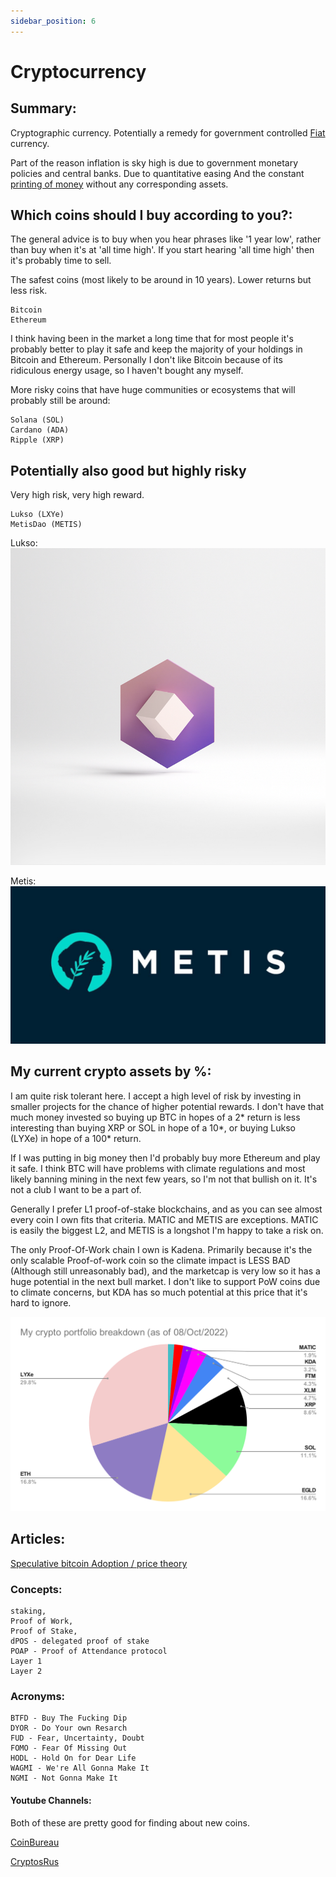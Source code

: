 ```yaml
---
sidebar_position: 6
---
```


# Cryptocurrency

## Summary:

Cryptographic currency. Potentially a remedy for government controlled [Fiat](https://www.investopedia.com/terms/f/fiatmoney.asp) currency.

Part of the reason inflation is sky high is due to government monetary policies and central banks. Due to quantitative easing 
And the constant [printing of money](https://fred.stlouisfed.org/series/M2SL) without any corresponding assets.

## Which coins should I buy according to you?:

The general advice is to buy when you hear phrases like '1 year low', rather than buy when it's at 'all time high'.
If you start hearing 'all time high' then it's probably time to sell.


The safest coins (most likely to be around in 10 years). Lower returns but less risk.
```
Bitcoin
Ethereum
```

I think having been in the market a long time that for most people it's probably better to play it safe and keep the 
majority of your holdings in Bitcoin and Ethereum. Personally I don't like Bitcoin because of its ridiculous energy usage, 
so I haven't bought any myself.

More risky coins that have huge communities or ecosystems that will probably still be around:
```
Solana (SOL)
Cardano (ADA)
Ripple (XRP)
```

## Potentially also good but highly risky 
Very high risk, very high reward.
```
Lukso (LXYe)
MetisDao (METIS)
```

Lukso:
![Lukso](../../../static/img/crypto/lukso.png)

Metis:
![Metis](../../../static/img/crypto/metis.jpeg)


## My current crypto assets by %:

I am quite risk tolerant here. I accept a high level of risk by investing in smaller projects for the chance of higher potential rewards. 
I don't have that much money invested so buying up BTC in hopes of a 2* return is less interesting than buying XRP or SOL in hope of a 10*, 
or buying Lukso (LYXe) in hope of a 100* return.

If I was putting in big money then I'd probably buy more Ethereum and play it safe. I think BTC will have problems with 
climate regulations and most likely banning mining in the next few years, so I'm not that bullish on it. It's not a club 
I want to be a part of.

Generally I prefer L1 proof-of-stake blockchains, and as you can see almost every coin I own fits that criteria. 
MATIC and METIS are exceptions. MATIC is easily the biggest L2, and METIS is a longshot I'm happy to take a risk on.

The only Proof-Of-Work chain I own is Kadena. Primarily because it's the only scalable Proof-of-work coin so the climate impact is LESS BAD 
(Although still unreasonably bad), and the marketcap is very low
so it has a huge potential in the next bull market. I don't like to support PoW coins due to climate concerns, but KDA has so much potential 
at this price that it's hard to ignore.

![breakdown](../../../static/img/crypto/crypto-breakdown.svg)

## Articles:

[Speculative bitcoin Adoption / price theory](https://medium.com/@mcasey0827/speculative-bitcoin-adoption-price-theory-2eed48ecf7da)

### Concepts:
```
staking,
Proof of Work,
Proof of Stake,
dPOS - delegated proof of stake
POAP - Proof of Attendance protocol
Layer 1
Layer 2
```

### Acronyms:
```
BTFD - Buy The Fucking Dip
DYOR - Do Your own Resarch
FUD - Fear, Uncertainty, Doubt
FOMO - Fear Of Missing Out
HODL - Hold On for Dear Life
WAGMI - We're All Gonna Make It
NGMI - Not Gonna Make It
```

#### Youtube Channels:

Both of these are pretty good for finding about new coins.

[CoinBureau](https://www.youtube.com/c/CoinBureau/videos?view=0&sort=p&flow=grid)

[CryptosRus](https://www.youtube.com/c/CryptosRUs)


